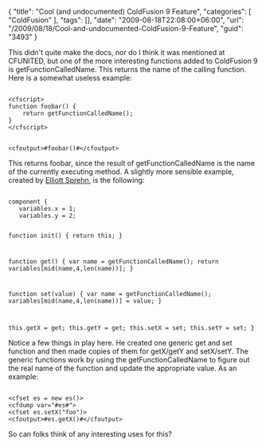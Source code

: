 {
	"title": "Cool (and undocumented) ColdFusion 9 Feature",
	"categories": [
		"ColdFusion"
	],
	"tags": [],
	"date": "2009-08-18T22:08:00+06:00",
	"url": "/2009/08/18/Cool-and-undocumented-ColdFusion-9-Feature",
	"guid": "3493"
}

This didn't quite make the docs, nor do I think it was mentioned at CFUNITED, but one of the more interesting functions added to ColdFusion 9 is getFunctionCalledName. This returns the name of the calling function. Here is a somewhat useless example:
<!--more-->
<code>
&lt;cfscript&gt;
function foobar() {
    return getFunctionCalledName();
}
&lt;/cfscript&gt;

&lt;cfoutput&gt;#foobar()#&lt;/cfoutput&gt;
</code>

This returns foobar, since the result of getFunctionCalledName is the name of the currently executing method. A slightly more sensible example, created by <a href="http://www.elliottsprehn.com/blog/">Elliott Sprehn</a>, is the following:

<code>
component {
   variables.x = 1;
   variables.y = 2;

   function init() {
       return this;
   }

   function get() {
       var name = getFunctionCalledName();
       return variables[mid(name,4,len(name))];
   }

   function set(value) {
       var name = getFunctionCalledName();
       variables[mid(name,4,len(name))] = value;
   }

   this.getX = get;
   this.getY = get;
   this.setX = set;
   this.setY = set;
}
</code>

Notice a few things in play here. He created one generic get and set function and then made copies of them for getX/getY and setX/setY. The generic functions work by using the getFunctionCalledName to figure out the real name of the function and update the appropriate value. As an example:

<code>
&lt;cfset es = new es()&gt;
&lt;cfdump var="#es#"&gt;
&lt;cfset es.setX("foo")&gt;
&lt;cfoutput&gt;#es.getX()#&lt;/cfoutput&gt;
</code>

So can folks think of any interesting uses for this?